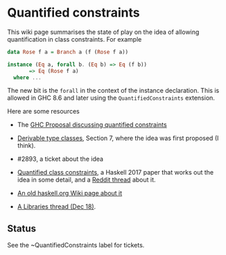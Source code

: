 # Quantified constraints


This wiki page summarises the state of play on the idea of allowing quantification in class constraints.  For example

```haskell
data Rose f a = Branch a (f (Rose f a))

instance (Eq a, forall b. (Eq b) => Eq (f b))
       => Eq (Rose f a)
  where ...
```


The new bit is the `forall` in the context of the instance declaration. This is allowed in GHC 8.6 and later using the `QuantifiedConstraints` extension.


Here are some resources

- The [GHC Proposal discussing quantified constraints](https://github.com/ghc-proposals/ghc-proposals/pull/109)

- [Derivable type classes](https://www.microsoft.com/en-us/research/publication/derivable-type-classes), Section 7, where the idea was first proposed (I think).

- #2893, a ticket about the idea

- [Quantified class constraints](http://i.cs.hku.hk/~bruno//papers/hs2017.pdf), a Haskell 2017 paper that works out the idea in some detail, and a [ Reddit thread](https://www.reddit.com/r/haskell/comments/6me3sv/quantified_class_constraints_pdf/) about it.

- [An old haskell.org Wiki page about it](http://haskell.org/haskellwiki/Quantified_contexts)
- [A Libraries thread (Dec 18)](https://mail.haskell.org/pipermail/libraries/2017-December/028377.html).

## Status

See the ~QuantifiedConstraints label for tickets.


